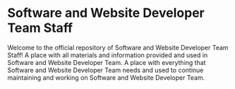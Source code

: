 # Software and Website Developer Team Staff
Welcome to the official repository of Software and Website Developer Team Staff! A place with all materials and information provided and used in Software and Website Developer Team. A place with everything that Software and Website Developer Team needs and used to continue maintaining and working on Software and Website Developer Team. 